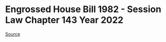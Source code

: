 # Engrossed House Bill 1982 - Session Law Chapter 143 Year 2022

[Source](http://lawfilesext.leg.wa.gov/biennium/2021-22/Pdf/Bills/Session%20Laws/House/1982.SL.pdf)